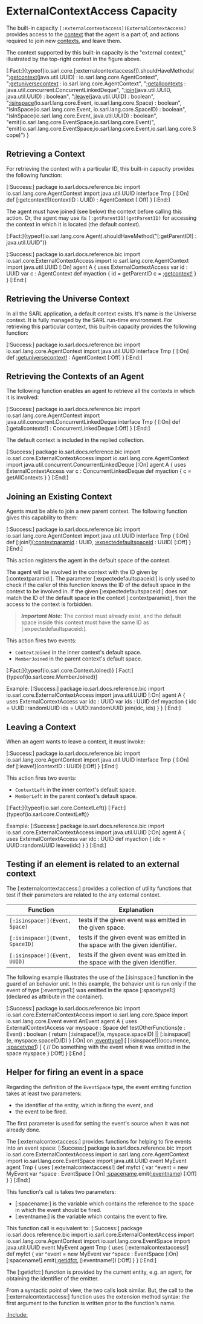 # ExternalContextAccess Capacity

The built-in capacity `[:externalcontextaccess](ExternalContextAccess)` provides access to the
[context](../Space.md) that the agent is a part of, and actions
required to join new [contexts](../Space.md), and leave them.

The context supported by this built-in capacity is the "external context," illustrated by the
top-right context in the figure above.

<!--- Test that all the documented functions are defined in the capacity, and no function is missed to be
      documented --> 
[:Fact:]{typeof(io.sarl.core.[:externalcontextaccess!]).shouldHaveMethods(
	"[:getcontext](getContext)(java.util.UUID) : io.sarl.lang.core.AgentContext",
	"[:getuniversecontext](getUniverseContext) : io.sarl.lang.core.AgentContext",
	"[:getallcontexts](getAllContexts) : java.util.concurrent.ConcurrentLinkedDeque",
	"[:join](join)(java.util.UUID, java.util.UUID) : boolean",
	"[:leave](leave)(java.util.UUID) : boolean",
	"[:isinspace](isInSpace)(io.sarl.lang.core.Event, io.sarl.lang.core.Space) : boolean",
	"isInSpace(io.sarl.lang.core.Event, io.sarl.lang.core.SpaceID) : boolean",
	"isInSpace(io.sarl.lang.core.Event, java.util.UUID) : boolean",
	"emit(io.sarl.lang.core.EventSpace,io.sarl.lang.core.Event)",
	"emit(io.sarl.lang.core.EventSpace,io.sarl.lang.core.Event,io.sarl.lang.core.Scope)")
}


## Retrieving a Context

For retrieving the context with a particular ID, this built-in capacity provides the following function:

[:Success:]
	package io.sarl.docs.reference.bic
	import io.sarl.lang.core.AgentContext
	import java.util.UUID
	interface Tmp {
	[:On]
		def [:getcontext!](contextID : UUID) : AgentContext
	[:Off]
	}
[:End:]


The agent must have joined (see below) the context before calling this action. Or, the agent
may use its `[:getParentID](getParentID)` for accessing the context in which it is located (the default context).

[:Fact:]{typeof(io.sarl.lang.core.Agent).shouldHaveMethod("[:getParentID!] : java.util.UUID")}

[:Success:]
	package io.sarl.docs.reference.bic
	import io.sarl.core.ExternalContextAccess
	import io.sarl.lang.core.AgentContext
	import java.util.UUID
	[:On]
	agent A {
		uses ExternalContextAccess
		var id : UUID
		var c : AgentContext
		def myaction {
			id = getParentID
			c = [:getcontext!](id)
		}
	}
[:End:]


## Retrieving the Universe Context

In all the SARL application, a default context exists. It's name is the Universe context.
It is fully managed by the SARL run-time environment.
For retrieving this particular context, this built-in capacity provides the following function:

[:Success:]
	package io.sarl.docs.reference.bic
	import io.sarl.lang.core.AgentContext
	import java.util.UUID
	interface Tmp {
	[:On]
		def [:getuniversecontext!]() : AgentContext
	[:Off]
	}
[:End:]


## Retrieving the Contexts of an Agent

The following function enables an agent to retrieve all the contexts in which it is involved:

[:Success:]
	package io.sarl.docs.reference.bic
	import io.sarl.lang.core.AgentContext
	import java.util.concurrent.ConcurrentLinkedDeque
	interface Tmp {
	[:On]
		def [:getallcontexts!] : ConcurrentLinkedDeque<AgentContext>
	[:Off]
	}
[:End:]


The default context is included in the replied collection.

[:Success:]
	package io.sarl.docs.reference.bic
	import io.sarl.core.ExternalContextAccess
	import io.sarl.lang.core.AgentContext
	import java.util.concurrent.ConcurrentLinkedDeque
	[:On]
	agent A {
		uses ExternalContextAccess
		var c : ConcurrentLinkedDeque<AgentContext>
		def myaction {
			c = getAllContexts
		}
	}
[:End:]


## Joining an Existing Context

Agents must be able to join a new parent context. The following function gives this capability to them:

[:Success:]
	package io.sarl.docs.reference.bic
	import io.sarl.lang.core.AgentContext
	import java.util.UUID
	interface Tmp {
	[:On]
		def [:join!]([:contextparamid](contextID) : UUID, [:expectedefaultspaceid](expectedDefaultSpaceID) : UUID)
	[:Off]
	}
[:End:]


This action registers the agent in the default space of the context.

The agent will be involved in the context with the ID given by [:contextparamid:].
The parameter [:expectedefaultspaceid:] is only used to check if the caller of this function
knows the ID of the default space in the context to be involved in. 
If the given [:expectedefaultspaceid:] does not match the ID of the default space in the context
[:contextparamid:], then the access to the context is forbidden.

> **_Important Note:_** The context must already exist, and the default space inside this context must have the same ID 
> as [:expectedefaultspaceid:].

This action fires two events:

* `ContextJoined` in the inner context's default space.
* `MemberJoined` in the parent context's default space.

[:Fact:]{typeof(io.sarl.core.ContextJoined)}
[:Fact:]{typeof(io.sarl.core.MemberJoined)}

Example:
[:Success:]
	package io.sarl.docs.reference.bic
	import io.sarl.core.ExternalContextAccess
	import java.util.UUID
	[:On]
	agent A {
		uses ExternalContextAccess
			var idc : UUID
			var ids : UUID
		def myaction {
			idc = UUID::randomUUID
			ids = UUID::randomUUID
			join(idc, ids)
		}
	}
[:End:]


## Leaving a Context

When an agent wants to leave a context, it must invoke:

[:Success:]
	package io.sarl.docs.reference.bic
	import io.sarl.lang.core.AgentContext
	import java.util.UUID
	interface Tmp {
	[:On]
		def [:leave!](contextID : UUID)
	[:Off]
	}
[:End:]


This action fires two events:

* `ContextLeft` in the inner context's default space.
* `MemberLeft` in the parent context's default space.

[:Fact:]{typeof(io.sarl.core.ContextLeft)}
[:Fact:]{typeof(io.sarl.core.ContextLeft)}

Example:
[:Success:]
	package io.sarl.docs.reference.bic
	import io.sarl.core.ExternalContextAccess
	import java.util.UUID
	[:On]
	agent A {
		uses ExternalContextAccess
		var idc : UUID
		def myaction {
			idc = UUID::randomUUID
			leave(idc)
		}
	}
[:End:]


## Testing if an element is related to an external context

The [:externalcontextaccess:] provides a collection of utility functions that test if their
parameters are related to the any external context.


| Function                        | Explanation                                                                  |
| ------------------------------- | ---------------------------------------------------------------------------- |
| `[:isinspace!](Event, Space)`   | tests if the given event was emitted in the given space.                     |
| `[:isinspace!](Event, SpaceID)` | tests if the given event was emitted in the space with the given identifier. |
| `[:isinspace!](Event, UUID)`    | tests if the given event was emitted in the space with the given identifier. |


The following example illustrates the use of the [:isinspace:] function in the guard
of an behavior unit. In this example, the behavior unit is run only if the event
of type [:eventtype1:] was emitted in the space [:spacetype1:] (declared as attribute in
the container).

[:Success:]
	package io.sarl.docs.reference.bic
	import io.sarl.core.ExternalContextAccess
	import io.sarl.lang.core.Space
	import io.sarl.lang.core.Event
	event AnEvent
	agent A {
		uses ExternalContextAccess
		var myspace : Space
		def testOtherFunctions(e : Event) : boolean {
			return [:isinspace!](e, myspace.spaceID)
			    || [:isinspace!](e, myspace.spaceID.ID)
		}
		[:On]
		on [:eventtype1](AnEvent) [ [:isinspace!](occurrence, [:spacetype1](myspace)) ] {
			// Do something with the event when it was emitted in the space myspace
		}
		[:Off]
	}
[:End:]


## Helper for firing an event in a space

Regarding the definition of the `EventSpace` type, the event emiting function takes at least two parameters:

* the identifier of the entity, which is firing the event, and
* the event to be fired.

The first parameter is used for setting the event's source when it was not already done.

The [:externalcontextaccess:] provides functions for helping to fire events into an event space:
[:Success:]
	package io.sarl.docs.reference.bic
	import io.sarl.core.ExternalContextAccess
	import io.sarl.lang.core.AgentContext
	import io.sarl.lang.core.EventSpace
	import java.util.UUID
	event MyEvent
	agent Tmp {
		uses [:externalcontextaccess!]
		def myfct {
			var ^event = new MyEvent
			var ^space : EventSpace
			[:On]
				[:spacename](^space).emit([:eventname](^event))
			[:Off]
		}
	}
[:End:]

This function's call is takes two parameters:

* [:spacename:] is the variable which contains the reference to the space in which the event should be fired.
* [:eventname:] is the variable which contains the event to fire.

This function call is equivalent to:
[:Success:]
	package io.sarl.docs.reference.bic
	import io.sarl.core.ExternalContextAccess
	import io.sarl.lang.core.AgentContext
	import io.sarl.lang.core.EventSpace
	import java.util.UUID
	event MyEvent
	agent Tmp {
		uses [:externalcontextaccess!]
		def myfct {
			var ^event = new MyEvent
			var ^space : EventSpace
			[:On]
				[:spacename!].emit([:getidfct](getID), [:eventname!])
			[:Off]
		}
	}
[:End:]


The [:getidfct:] function is provided by the current entity, e.g. an agent, for obtaining the identifier of the emitter.

From a syntactic point of view, the two calls look similar. But, the call to the [:externalcontextaccess:] function uses
the extension method syntax: the first argument to the function is written prior to the function's name.


[:Include:](../../legal.inc)

